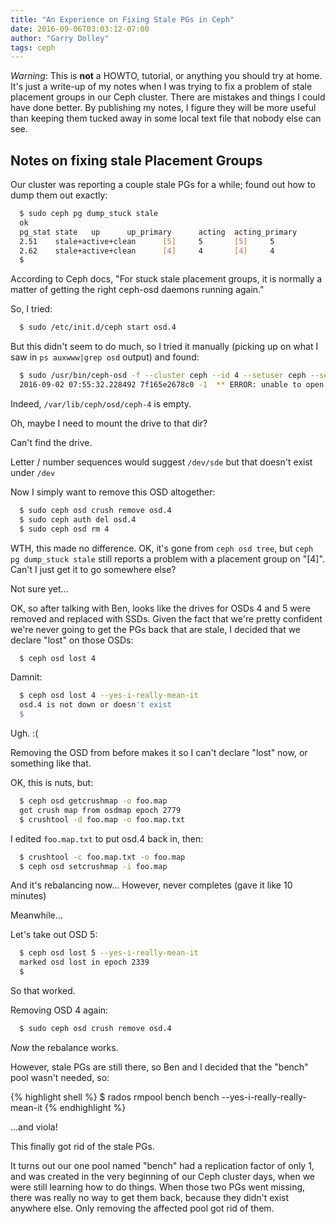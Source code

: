 ```yaml
---
title: "An Experience on Fixing Stale PGs in Ceph"
date: 2016-09-06T03:03:12-07:00
author: "Garry Dolley"
tags: ceph
---
```


*Warning*: This is **not** a HOWTO, tutorial, or anything you should try
at home.  It's just a write-up of my notes when I was trying to fix a
problem of stale placement groups in our Ceph cluster.  There are
mistakes and things I could have done better.  By publishing my notes, I
figure they will be more useful than keeping them tucked away in some
local text file that nobody else can see.

Notes on fixing stale Placement Groups
--------------------------------------

Our cluster was reporting a couple stale PGs for a while; found out how
to dump them out exactly:

```sh
  $ sudo ceph pg dump_stuck stale
  ok
  pg_stat state   up      up_primary      acting  acting_primary
  2.51    stale+active+clean      [5]     5       [5]     5
  2.62    stale+active+clean      [4]     4       [4]     4
  $
```

According to Ceph docs, "For stuck stale placement groups, it is
normally a matter of getting the right ceph-osd daemons running again."

So, I tried:

```sh
  $ sudo /etc/init.d/ceph start osd.4
```

But this didn't seem to do much, so I tried it manually (picking up on
what I saw in ``ps auxwww|grep osd`` output) and found:

```sh
  $ sudo /usr/bin/ceph-osd -f --cluster ceph --id 4 --setuser ceph --setgroup ceph
  2016-09-02 07:55:32.228492 7f165e2678c0 -1  ** ERROR: unable to open OSD superblock on /var/lib/ceph/osd/ceph-4: (2) No such file or directory
```

Indeed, ``/var/lib/ceph/osd/ceph-4`` is empty.

Oh, maybe I need to mount the drive to that dir?

Can't find the drive.

Letter / number sequences would suggest ``/dev/sde`` but that doesn't
exist under ``/dev``

Now I simply want to remove this OSD altogether:

```sh
  $ sudo ceph osd crush remove osd.4
  $ sudo ceph auth del osd.4
  $ sudo ceph osd rm 4
```

WTH, this made no difference.  OK, it's gone from ``ceph osd tree``, but
``ceph pg dump_stuck stale`` still reports a problem with a placement
group on "[4]".  Can't I just get it to go somewhere else?

Not sure yet...


OK, so after talking with Ben, looks like the drives for OSDs 4 and 5
were removed and replaced with SSDs.  Given the fact that we're pretty
confident we're never going to get the PGs back that are stale, I
decided that we declare "lost" on those OSDs:

```sh
  $ ceph osd lost 4
```

Damnit:

```sh
  $ ceph osd lost 4 --yes-i-really-mean-it
  osd.4 is not down or doesn't exist
  $
```

Ugh. :(

Removing the OSD from before makes it so I can't declare "lost" now,
or something like that.

OK, this is nuts, but:

```sh
  $ ceph osd getcrushmap -o foo.map
  got crush map from osdmap epoch 2779
  $ crushtool -d foo.map -o foo.map.txt
```

I edited `foo.map.txt` to put osd.4 back in, then:

```sh
  $ crushtool -c foo.map.txt -o foo.map
  $ ceph osd setcrushmap -i foo.map
```

And it's rebalancing now...  However, never completes (gave it like 10 minutes)

Meanwhile...

Let's take out OSD 5:

```sh
  $ ceph osd lost 5 --yes-i-really-mean-it
  marked osd lost in epoch 2339
  $
```

So that worked.

Removing OSD 4 again:

```sh
  $ sudo ceph osd crush remove osd.4
```

*Now* the rebalance works.

However, stale PGs are still there, so Ben and I decided that the "bench" pool wasn't needed, so:

{% highlight shell %}
  $ rados rmpool bench bench --yes-i-really-really-mean-it
{% endhighlight %}

...and viola!

This finally got rid of the stale PGs.

It turns out our one pool named "bench" had a replication factor of only
1, and was created in the very beginning of our Ceph cluster days, when
we were still learning how to do things.  When those two PGs went
missing, there was really no way to get them back, because they didn't
exist anywhere else.  Only removing the affected pool got rid of them.
